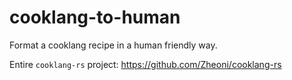 # cooklang-to-human

Format a cooklang recipe in a human friendly way.

Entire `cooklang-rs` project: https://github.com/Zheoni/cooklang-rs